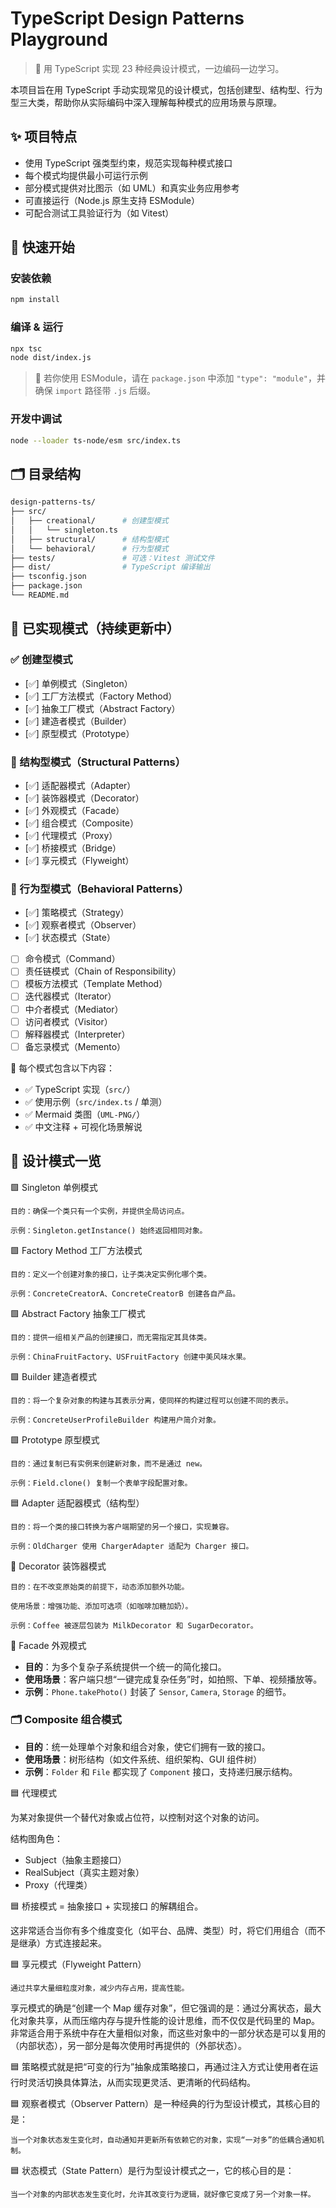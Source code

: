 # TypeScript Design Patterns Playground

> 🚀 用 TypeScript 实现 23 种经典设计模式，一边编码一边学习。

本项目旨在用 TypeScript 手动实现常见的设计模式，包括创建型、结构型、行为型三大类，帮助你从实际编码中深入理解每种模式的应用场景与原理。



## ✨ 项目特点

- 使用 TypeScript 强类型约束，规范实现每种模式接口
- 每个模式均提供最小可运行示例
- 部分模式提供对比图示（如 UML）和真实业务应用参考
- 可直接运行（Node.js 原生支持 ESModule）
- 可配合测试工具验证行为（如 Vitest）


## 🔧 快速开始

### 安装依赖

```bash
npm install
```

### 编译 & 运行

```bash
npx tsc
node dist/index.js
```

> 📌 若你使用 ESModule，请在 `package.json` 中添加 `"type": "module"`，并确保 `import` 路径带 `.js` 后缀。

### 开发中调试
```bash
node --loader ts-node/esm src/index.ts
```


## 🗂️ 目录结构

```bash
design-patterns-ts/
├── src/
│   ├── creational/      # 创建型模式
│   │   └── singleton.ts
│   ├── structural/      # 结构型模式
│   └── behavioral/      # 行为型模式
├── tests/               # 可选：Vitest 测试文件
├── dist/                # TypeScript 编译输出
├── tsconfig.json
├── package.json
└── README.md
```
## 🧱 已实现模式（持续更新中）

### ✅ 创建型模式

- [✅] 单例模式（Singleton）
- [✅] 工厂方法模式（Factory Method）
- [✅] 抽象工厂模式（Abstract Factory）
- [✅] 建造者模式（Builder）
- [✅] 原型模式（Prototype）

### 🧱 结构型模式（Structural Patterns）

- [✅] 适配器模式（Adapter）
- [✅] 装饰器模式（Decorator）
- [✅] 外观模式（Facade）
- [✅] 组合模式（Composite）
- [✅] 代理模式（Proxy）
- [✅] 桥接模式（Bridge）
- [✅] 享元模式（Flyweight）

### 🔄 行为型模式（Behavioral Patterns）

- [✅] 策略模式（Strategy）
- [✅] 观察者模式（Observer）
- [✅] 状态模式（State）
- [ ] 命令模式（Command）
- [ ] 责任链模式（Chain of Responsibility）
- [ ] 模板方法模式（Template Method）
- [ ] 迭代器模式（Iterator）
- [ ] 中介者模式（Mediator）
- [ ] 访问者模式（Visitor）
- [ ] 解释器模式（Interpreter）
- [ ] 备忘录模式（Memento）

📌 每个模式包含以下内容：

- ✅ TypeScript 实现（`src/`）
- ✅ 使用示例（`src/index.ts` / 单测）
- ✅ Mermaid 类图（`UML-PNG/`）
- ✅ 中文注释 + 可视化场景解说


## 🧱 设计模式一览
🟩 Singleton 单例模式

    目的：确保一个类只有一个实例，并提供全局访问点。

    示例：Singleton.getInstance() 始终返回相同对象。

🟩 Factory Method 工厂方法模式

    目的：定义一个创建对象的接口，让子类决定实例化哪个类。

    示例：ConcreteCreatorA、ConcreteCreatorB 创建各自产品。

🟩 Abstract Factory 抽象工厂模式

    目的：提供一组相关产品的创建接口，而无需指定其具体类。

    示例：ChinaFruitFactory、USFruitFactory 创建中美风味水果。

🟩 Builder 建造者模式

    目的：将一个复杂对象的构建与其表示分离，使同样的构建过程可以创建不同的表示。

    示例：ConcreteUserProfileBuilder 构建用户简介对象。

🟩 Prototype 原型模式

    目的：通过复制已有实例来创建新对象，而不是通过 new。

    示例：Field.clone() 复制一个表单字段配置对象。

🟦 Adapter 适配器模式（结构型）

    目的：将一个类的接口转换为客户端期望的另一个接口，实现兼容。

    示例：OldCharger 使用 ChargerAdapter 适配为 Charger 接口。

🧁 Decorator 装饰器模式

    目的：在不改变原始类的前提下，动态添加额外功能。

    使用场景：增强功能、添加可选项（如咖啡加糖加奶）。

    示例：Coffee 被逐层包装为 MilkDecorator 和 SugarDecorator。

📸 Facade 外观模式

- **目的**：为多个复杂子系统提供一个统一的简化接口。
- **使用场景**：客户端只想“一键完成复杂任务”时，如拍照、下单、视频播放等。
- **示例**：`Phone.takePhoto()` 封装了 `Sensor`, `Camera`, `Storage` 的细节。

### 🗂️ Composite 组合模式

- **目的**：统一处理单个对象和组合对象，使它们拥有一致的接口。
- **使用场景**：树形结构（如文件系统、组织架构、GUI 组件树）
- **示例**：`Folder` 和 `File` 都实现了 `Component` 接口，支持递归展示结构。


🟦 代理模式

为某对象提供一个替代对象或占位符，以控制对这个对象的访问。

结构图角色：
- Subject（抽象主题接口）
- RealSubject（真实主题对象）
- Proxy（代理类）

🟦 桥接模式 = 抽象接口 + 实现接口 的解耦组合。

这非常适合当你有多个维度变化（如平台、品牌、类型）时，将它们用组合（而不是继承）方式连接起来。

🟦 享元模式（Flyweight Pattern）

    通过共享大量细粒度对象，减少内存占用，提高性能。

享元模式的确是“创建一个 Map 缓存对象”，但它强调的是：通过分离状态，最大化对象共享，从而压缩内存与提升性能的设计思维，而不仅仅是代码里的 Map。非常适合用于系统中存在大量相似对象，而这些对象中的一部分状态是可以复用的（内部状态），另一部分是每次使用时再提供的（外部状态）。

🟦 策略模式就是把“可变的行为”抽象成策略接口，再通过注入方式让使用者在运行时灵活切换具体算法，从而实现更灵活、更清晰的代码结构。

🟦 观察者模式（Observer Pattern）是一种经典的行为型设计模式，其核心目的是：

    当一个对象状态发生变化时，自动通知并更新所有依赖它的对象，实现“一对多”的低耦合通知机制。
    
🟦 状态模式（State Pattern）是行为型设计模式之一，它的核心目的是：

    当一个对象的内部状态发生变化时，允许其改变行为逻辑，就好像它变成了另一个对象一样。